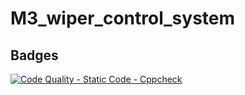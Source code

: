 # M3_wiper_control_system

## Badges
[![Code Quality - Static Code - Cppcheck](https://github.com/masanisaibhargav/M3_wiper_control_system/actions/workflows/c-cpp.yml/badge.svg)](https://github.com/masanisaibhargav/M3_wiper_control_system/actions/workflows/c-cpp.yml)
